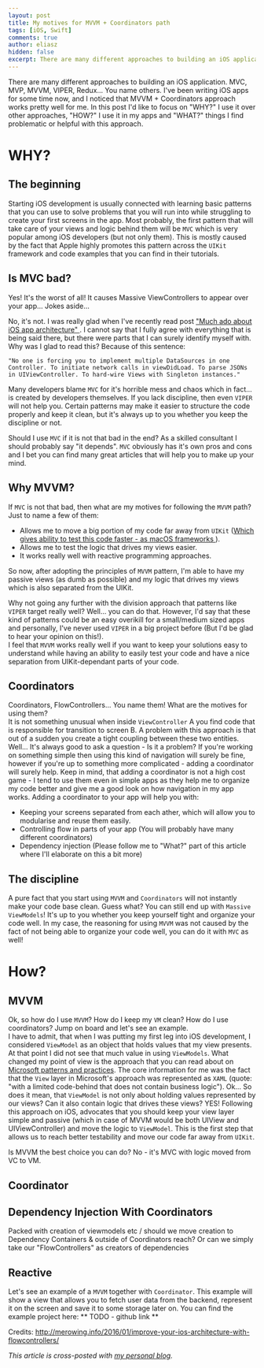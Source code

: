```yaml
---
layout: post
title: My motives for MVVM + Coordinators path
tags: [iOS, Swift]
comments: true
author: eliasz
hidden: false
excerpt: There are many different approaches to building an iOS application. MVC, MVP, MVVM, VIPER, Redux... You name others. I've been writing iOS apps for some time now, and I noticed that MVVM + Coordinators approach works pretty well for me. In this post I'd like to focus on "WHY?" I use it over other approaches, "HOW?" I use it in my apps and "WHAT?" things I find problematic or helpful with this approach.
---
```


There are many different approaches to building an iOS application. MVC, MVP, MVVM, VIPER, Redux... You name others. I've been writing iOS apps for some time now, and I noticed that MVVM + Coordinators approach works pretty well for me.
In this post I'd like to focus on "WHY?" I use it over other approaches, "HOW?" I use it in my apps and "WHAT?" things I find problematic or helpful with this approach.

# WHY?  

## The beginning
Starting iOS development is usually connected with learning basic patterns that you can use to solve problems that you will run into while struggling to create your first screens in the app. Most probably, the first pattern that will take care of your views and logic behind them will be `MVC` which is very popular among iOS developers (but not only them). This is mostly caused by the fact that Apple highly promotes this pattern across the `UIKit` framework and code examples that you can find in their tutorials.

## Is MVC bad?
Yes! It's the worst of all! It causes Massive ViewControllers to appear over your app... Jokes aside...  

No, it's not. I was really glad when I've recently read post ["Much ado about iOS app architecture" ](http://aplus.rs/2017/much-ado-about-ios-app-architecture/). I cannot say that I fully agree with everything that is being said there, but there were parts that I can surely identify myself with. Why was I glad to read this? Because of this sentence:  
```
"No one is forcing you to implement multiple DataSources in one Controller. To initiate network calls in viewDidLoad. To parse JSONs in UIViewController. To hard-wire Views with Singleton instances."  
```

Many developers blame `MVC` for it's horrible mess and chaos which in fact... is created by developers themselves. If you lack discipline, then even `VIPER` will not help you. Certain patterns may make it easier to structure the code properly and keep it clean, but it's always up to you whether you keep the discipline or not.

Should I use `MVC` if it is not that bad in the end? As a skilled consultant I should probably say "it depends". `MVC` obviously has it's own pros and cons and I bet you can find many great articles that will help you to make up your mind.

## Why MVVM?  
If `MVC` is not that bad, then what are my motives for following the `MVVM` path? Just to name a few of them:  
- Allows me to move a big portion of my code far away from `UIKit` ([Which gives ability to test this code faster - as macOS frameworks ](https://eliaszsawicki.com/are-your-views-dumb-enough/)).  
- Allows me to test the logic that drives my views easier.  
- It works really well with reactive programming approaches.  

So now, after adopting the principles of `MVVM` pattern, I'm able to have my passive views (as dumb as possible) and my logic that drives my views which is also separated from the UIKit.  

Why not going any further with the division approach that patterns like `VIPER` target really well? Well... you can do that. However, I'd say that these kind of patterns could be an easy overikill for a small/medium sized apps and personally, I've never used `VIPER` in a big project before (But I'd be glad to hear your opinion on this!).  
I feel that `MVVM` works really well if you want to keep your solutions easy to understand while having an ability to easily test your code and have a nice separation from UIKit-dependant parts of your code.

## Coordinators  
Coordinators, FlowControllers... You name them! What are the motives for using them?  
It is not something unusual when inside `ViewController` A you find code that is responsible for transition to screen B. A problem with this approach is that out of a sudden you create a tight coupling between these two entities. 
Well... It's always good to ask a question - Is it a problem? If you're working on something simple then using this kind of navigation will surely be fine, however if you're up to something more complicated - adding a coordinator will surely help. Keep in mind, that adding a coordinator is not a high cost game - I tend to use them even in simple apps as they help me to organize my code better and give me a good look on how navigation in my app works. Adding a coordinator to your app will help you with:  
- Keeping your screens separated from each ather, which will allow you to modularise and reuse them easily.
- Controlling flow in parts of your app (You will probably have many different coordinators)  
- Dependency injection (Please follow me to "What?" part of this article where I'll elaborate on this a bit more)

## The discipline

A pure fact that you start using `MVVM` and `Coordinators` will not instantly make your code base clean. Guess what? You can still end up with `Massive ViewModels`! It's up to you whether you keep yourself tight and organize your code well. In my case, the reasoning for using `MVVM` was not caused by the fact of not being able to organize your code well, you can do it with `MVC` as well!



# How?  


## MVVM
Ok, so how do I use `MVVM`? How do I keep my `VM` clean? How do I use coordinators? Jump on board and let's see an example.  
I have to admit, that when I was putting my first leg into iOS development, I considered `ViewModel` as an object that holds values that my view presents. At that point I did not see that much value in using `ViewModels`. What changed my point of view is the approach that you can read about on [Microsoft patterns and practices](https://msdn.microsoft.com/en-us/library/hh848246.aspx). The core information for me was the fact that the `View` layer in Microsoft's approach was represented as `XAML` (quote: "with a limited code-behind that does not contain business logic"). Ok... So does it mean, that `ViewModel` is not only about holding values represented by our views? Can it also contain logic that drives these views? YES! Following this approach on iOS, advocates that you should keep your view layer simple and passive (which in case of MVVM would be both UIView and UIViewController) and move the logic to `ViewModel`. This is the first step that allows us to reach better testability and move our code far away from `UIKit`.

Is MVVM the best choice you can do? No - it's MVC with logic moved from VC to VM.

## Coordinator  

## Dependency Injection With Coordinators  
Packed with creation of viewmodels etc / should we move creation to Dependency Containers & outside of Coordinators reach? Or can we simply take our "FlowControllers" as creators of dependencies

## Reactive

Let's see an example of a `MVVM` together with `Coordinator`. This example will show a view that allows you to fetch user data from the backend, represent it on the screen and save it to some storage later on. You can find the example project here: ** TODO - github link ** 


Credits: 
http://merowing.info/2016/01/improve-your-ios-architecture-with-flowcontrollers/





*This article is cross-posted with [my personal blog](https://eliaszsawicki.com/).*